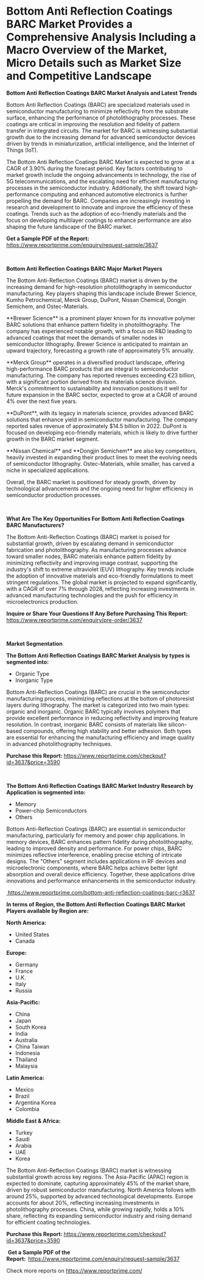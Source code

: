 <p><h1>Bottom Anti Reflection Coatings BARC Market Provides a Comprehensive Analysis Including a Macro Overview of the Market, Micro Details such as Market Size and Competitive Landscape</h1></p><p><strong>Bottom Anti Reflection Coatings BARC Market Analysis and Latest Trends</strong></p>
<p><p>Bottom Anti Reflection Coatings (BARC) are specialized materials used in semiconductor manufacturing to minimize reflectivity from the substrate surface, enhancing the performance of photolithography processes. These coatings are critical in improving the resolution and fidelity of pattern transfer in integrated circuits. The market for BARC is witnessing substantial growth due to the increasing demand for advanced semiconductor devices driven by trends in miniaturization, artificial intelligence, and the Internet of Things (IoT).</p><p>The Bottom Anti Reflection Coatings BARC Market is expected to grow at a CAGR of 3.90% during the forecast period. Key factors contributing to market growth include the ongoing advancements in technology, the rise of 5G telecommunications, and the escalating need for efficient manufacturing processes in the semiconductor industry. Additionally, the shift toward high-performance computing and enhanced automotive electronics is further propelling the demand for BARC. Companies are increasingly investing in research and development to innovate and improve the efficiency of these coatings. Trends such as the adoption of eco-friendly materials and the focus on developing multilayer coatings to enhance performance are also shaping the future landscape of the BARC market.</p></p>
<p><strong>Get a Sample PDF of the Report:&nbsp;</strong> <a href="https://www.reportprime.com/enquiry/request-sample/3637?utm_campaign=2988&utm_medium=2&utm_source=Github&utm_content=ia&utm_term=18032025&utm_id=bottom-anti-reflection-coatings-barc">https://www.reportprime.com/enquiry/request-sample/3637</a></p>
<p>&nbsp;</p>
<p><strong>Bottom Anti Reflection Coatings BARC Major Market Players</strong></p>
<p><p>The Bottom Anti-Reflection Coatings (BARC) market is driven by the increasing demand for high-resolution photolithography in semiconductor manufacturing. Key players shaping this landscape include Brewer Science, Kumho Petrochemical, Merck Group, DuPont, Nissan Chemical, Dongjin Semichem, and Ostec-Materials.</p><p>**Brewer Science** is a prominent player known for its innovative polymer BARC solutions that enhance pattern fidelity in photolithography. The company has experienced notable growth, with a focus on R&D leading to advanced coatings that meet the demands of smaller nodes in semiconductor lithography. Brewer Science is anticipated to maintain an upward trajectory, forecasting a growth rate of approximately 5% annually.</p><p>**Merck Group** operates in a diversified product landscape, offering high-performance BARC products that are integral to semiconductor manufacturing. The company has reported revenues exceeding €23 billion, with a significant portion derived from its materials science division. Merck's commitment to sustainability and innovation positions it well for future expansion in the BARC sector, expected to grow at a CAGR of around 4% over the next five years.</p><p>**DuPont**, with its legacy in materials science, provides advanced BARC solutions that enhance yield in semiconductor manufacturing. The company reported sales revenue of approximately $14.5 billion in 2022. DuPont is focused on developing eco-friendly materials, which is likely to drive further growth in the BARC market segment.</p><p>**Nissan Chemical** and **Dongjin Semichem** are also key competitors, heavily invested in expanding their product lines to meet the evolving needs of semiconductor lithography. Ostec-Materials, while smaller, has carved a niche in specialized applications.</p><p>Overall, the BARC market is positioned for steady growth, driven by technological advancements and the ongoing need for higher efficiency in semiconductor production processes.</p></p>
<p>&nbsp;</p>
<p><strong>What Are The Key Opportunities For Bottom Anti Reflection Coatings BARC Manufacturers?</strong></p>
<p><p>The Bottom Anti-Reflection Coatings (BARC) market is poised for substantial growth, driven by escalating demand in semiconductor fabrication and photolithography. As manufacturing processes advance toward smaller nodes, BARC materials enhance pattern fidelity by minimizing reflectivity and improving image contrast, supporting the industry's shift to extreme ultraviolet (EUV) lithography. Key trends include the adoption of innovative materials and eco-friendly formulations to meet stringent regulations. The global market is projected to expand significantly, with a CAGR of over 7% through 2028, reflecting increasing investments in advanced manufacturing technologies and the push for efficiency in microelectronics production.</p></p>
<p><strong>Inquire or Share Your Questions If Any Before Purchasing This Report:</strong> <a href="https://www.reportprime.com/enquiry/pre-order/3637?utm_campaign=2988&utm_medium=2&utm_source=Github&utm_content=ia&utm_term=18032025&utm_id=bottom-anti-reflection-coatings-barc">https://www.reportprime.com/enquiry/pre-order/3637</a></p>
<p>&nbsp;</p>
<p><strong>Market Segmentation</strong></p>
<p><strong>The Bottom Anti Reflection Coatings BARC Market Analysis by types is segmented into:</strong></p>
<p><ul><li>Organic Type</li><li>Inorganic Type</li></ul></p>
<p><p>Bottom Anti-Reflection Coatings (BARC) are crucial in the semiconductor manufacturing process, minimizing reflections at the bottom of photoresist layers during lithography. The market is categorized into two main types: organic and inorganic. Organic BARC typically involves polymers that provide excellent performance in reducing reflectivity and improving feature resolution. In contrast, inorganic BARC consists of materials like silicon-based compounds, offering high stability and better adhesion. Both types are essential for enhancing the manufacturing efficiency and image quality in advanced photolithography techniques.</p></p>
<p><strong>Purchase this Report:&nbsp;</strong><a href="https://www.reportprime.com/checkout?id=3637&price=3590&utm_campaign=2988&utm_medium=2&utm_source=Github&utm_content=ia&utm_term=18032025&utm_id=bottom-anti-reflection-coatings-barc">https://www.reportprime.com/checkout?id=3637&price=3590</a></p>
<p>&nbsp;</p>
<p><strong>The Bottom Anti Reflection Coatings BARC Market Industry Research by Application is segmented into:</strong></p>
<p><ul><li>Memory</li><li>Power-chip Semiconductors</li><li>Others</li></ul></p>
<p><p>Bottom Anti-Reflection Coatings (BARC) are essential in semiconductor manufacturing, particularly for memory and power chip applications. In memory devices, BARC enhances pattern fidelity during photolithography, leading to improved density and performance. For power chips, BARC minimizes reflective interference, enabling precise etching of intricate designs. The "Others" segment includes applications in RF devices and microelectronic components, where BARC helps achieve better light absorption and overall device efficiency. Together, these applications drive innovations and performance enhancements in the semiconductor industry.</p></p>
<p><a href="https://www.reportprime.com/bottom-anti-reflection-coatings-barc-r3637?utm_campaign=2988&utm_medium=2&utm_source=Github&utm_content=ia&utm_term=18032025&utm_id=bottom-anti-reflection-coatings-barc">&nbsp;https://www.reportprime.com/bottom-anti-reflection-coatings-barc-r3637</a></p>
<p><strong>In terms of Region, the Bottom Anti Reflection Coatings BARC Market Players available by Region are:</strong></p>
<p>
    <p> <strong> North America: </strong>
        <ul>
            <li>United States</li>
            <li>Canada</li>
        </ul>
        </p> 
    <p> <strong> Europe: </strong>
        <ul>
            <li>Germany</li>
            <li>France</li>
            <li>U.K.</li>
            <li>Italy</li>
            <li>Russia</li>
        </ul>
        </p> 
    <p> <strong> Asia-Pacific: </strong>
        <ul>
            <li>China</li>
            <li>Japan</li>
            <li>South Korea</li>
            <li>India</li>
            <li>Australia</li>
            <li>China Taiwan</li>
            <li>Indonesia</li>
            <li>Thailand</li>
            <li>Malaysia</li>
        </ul>
        </p> 
    <p> <strong> Latin America: </strong>
        <ul>
            <li>Mexico</li>
            <li>Brazil</li>
            <li>Argentina Korea</li>
            <li>Colombia</li>
        </ul>
        </p> 
    <p> <strong> Middle East & Africa: </strong>
        <ul>
            <li>Turkey</li>
            <li>Saudi</li>
            <li>Arabia</li>
            <li>UAE</li>
            <li>Korea</li>
        </ul>
    </p>
    </p>
<p><p>The Bottom Anti-Reflection Coatings (BARC) market is witnessing substantial growth across key regions. The Asia-Pacific (APAC) region is expected to dominate, capturing approximately 45% of the market share, driven by robust semiconductor manufacturing. North America follows with around 25%, supported by advanced technological developments. Europe accounts for about 20%, reflecting increasing investments in photolithography processes. China, while growing rapidly, holds a 10% share, reflecting its expanding semiconductor industry and rising demand for efficient coating technologies.</p></p>
<p><strong>Purchase this Report: </strong><a href="https://www.reportprime.com/checkout?id=3637&price=3590&utm_campaign=2988&utm_medium=2&utm_source=Github&utm_content=ia&utm_term=18032025&utm_id=bottom-anti-reflection-coatings-barc">https://www.reportprime.com/checkout?id=3637&price=3590</a></p>
<p>&nbsp;<strong>Get a Sample PDF of the Report:&nbsp;&nbsp;</strong><a href="https://www.reportprime.com/enquiry/request-sample/3637?utm_campaign=2988&utm_medium=2&utm_source=Github&utm_content=ia&utm_term=18032025&utm_id=bottom-anti-reflection-coatings-barc">https://www.reportprime.com/enquiry/request-sample/3637</a></p>
<p><strong></strong></p>
<p>Check more reports on <a href="https://www.reportprime.com/?utm_campaign=2988&utm_medium=2&utm_source=Github&utm_content=ia&utm_term=18032025&utm_id=bottom-anti-reflection-coatings-barc">https://www.reportprime.com/</a></p>